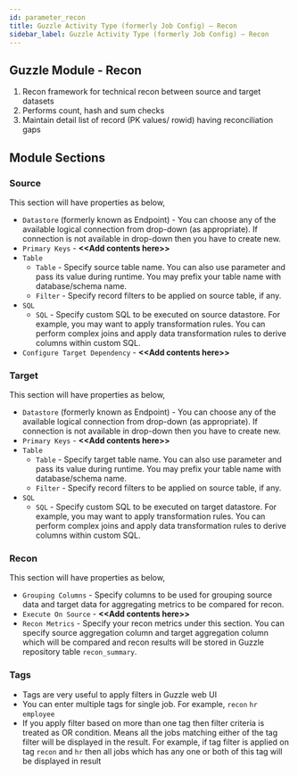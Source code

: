 ```yaml
---
id: parameter_recon
title: Guzzle Activity Type (formerly Job Config) – Recon
sidebar_label: Guzzle Activity Type (formerly Job Config) – Recon
---
```



## Guzzle Module - Recon

1. Recon framework for technical recon between source and target datasets
1. Performs count, hash and sum checks
1. Maintain detail list of record (PK values/ rowid) having reconciliation gaps

## Module Sections
### Source
This section will have properties as below,
- `Datastore` (formerly known as Endpoint) - You can choose any of the available logical connection from drop-down (as appropriate). If connection is not available in drop-down then you have to create new.
- `Primary Keys` - **\<<Add contents here\>>**
- `Table`
   * `Table` - Specify source table name. You can also use parameter and pass its value during runtime. You may prefix your table name with database/schema name.
   * `Filter` - Specify record filters to be applied on source table, if any.
- `SQL`
   * `SQL` - Specify custom SQL to be executed on source datastore. For example, you may want to apply transformation rules. You can perform complex joins and apply data transformation rules to derive columns within custom SQL.
- `Configure Target Dependency` - **\<<Add contents here\>>**

### Target
This section will have properties as below,
- `Datastore` (formerly known as Endpoint) - You can choose any of the available logical connection from drop-down (as appropriate). If connection is not available in drop-down then you have to create new.
- `Primary Keys` - **\<<Add contents here\>>**
- `Table`
   * `Table` - Specify target table name. You can also use parameter and pass its value during runtime. You may prefix your table name with database/schema name.
   * `Filter` - Specify record filters to be applied on source table, if any.
- `SQL`
   * `SQL` - Specify custom SQL to be executed on target datastore. For example, you may want to apply transformation rules. You can perform complex joins and apply data transformation rules to derive columns within custom SQL.

### Recon
This section will have properties as below,
- `Grouping Columns` - Specify columns to be used for grouping source data and target data for aggregating metrics to be compared for recon.
- `Execute On Source` - **\<<Add contents here\>>**
- `Recon Metrics` - Specify your recon metrics under this section. You can specify source aggregation column and target aggregation column which will be compared and recon results will be stored in Guzzle repository table `recon_summary`.

### Tags
- Tags are very useful to apply filters in Guzzle web UI
- You can enter multiple tags for single job. For example, `recon` `hr` `employee`
- If you apply filter based on more than one tag then filter criteria is treated as OR condition. Means all the jobs matching either of the tag filter will be displayed in the result. For example, if tag filter is applied on tag `recon` and `hr` then all jobs which has any one or both of this tag will be displayed in result